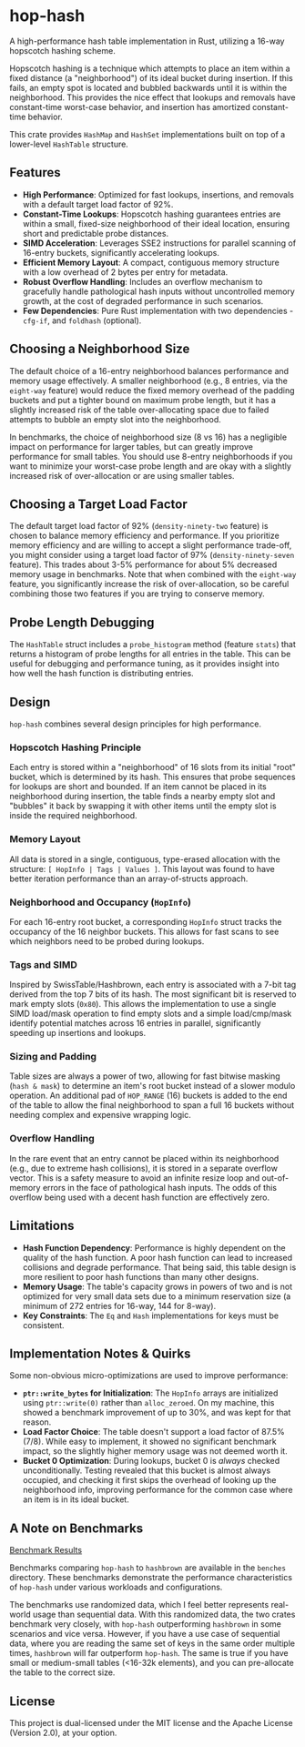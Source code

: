 # hop-hash

A high-performance hash table implementation in Rust, utilizing a 16-way hopscotch hashing scheme.

Hopscotch hashing is a technique which attempts to place an item within a fixed distance (a
"neighborhood") of its ideal bucket during insertion. If this fails, an empty spot is located and
bubbled backwards until it is within the neighborhood. This provides the nice effect that lookups
and removals have constant-time worst-case behavior, and insertion has amortized constant-time
behavior.

This crate provides `HashMap` and `HashSet` implementations built on top of a lower-level
`HashTable` structure.

## Features

- **High Performance**: Optimized for fast lookups, insertions, and removals with a default target
  load factor of 92%.
- **Constant-Time Lookups**: Hopscotch hashing guarantees entries are within a small, fixed-size
  neighborhood of their ideal location, ensuring short and predictable probe distances.
- **SIMD Acceleration**: Leverages SSE2 instructions for parallel scanning of 16-entry buckets,
  significantly accelerating lookups.
- **Efficient Memory Layout**: A compact, contiguous memory structure with a low overhead of 2 bytes
  per entry for metadata.
- **Robust Overflow Handling**: Includes an overflow mechanism to gracefully handle pathological
  hash inputs without uncontrolled memory growth, at the cost of degraded performance in such
  scenarios.
- **Few Dependencies**: Pure Rust implementation with two dependencies - `cfg-if`, and `foldhash` (optional).

## Choosing a Neighborhood Size
The default choice of a 16-entry neighborhood balances performance and memory usage effectively. A
smaller neighborhood (e.g., 8 entries, via the `eight-way` feature) would reduce the fixed memory
overhead of the padding buckets and put a tighter bound on maximum probe length, but it has a
slightly increased risk of the table over-allocating space due to failed attempts to bubble an empty
slot into the neighborhood.

In benchmarks, the choice of neighborhood size (8 vs 16) has a negligible impact on performance for
larger tables, but can greatly improve performance for small tables. You should use 8-entry
neighborhoods if you want to minimize your worst-case probe length and are okay with a slightly
increased risk of over-allocation or are using smaller tables.

## Choosing a Target Load Factor
The default target load factor of 92% (`density-ninety-two` feature) is chosen to balance memory
efficiency and performance. If you prioritize memory efficiency and are willing to accept a slight
performance trade-off, you might consider using a target load factor of 97% (`density-ninety-seven`
feature). This trades about 3-5% performance for about 5% decreased memory usage in benchmarks. Note
that when combined with the `eight-way` feature, you significantly increase the risk of
over-allocation, so be careful combining those two features if you are trying to conserve memory.

## Probe Length Debugging
The `HashTable` struct includes a `probe_histogram` method (feature `stats`) that returns a
histogram of probe lengths for all entries in the table. This can be useful for debugging and
performance tuning, as it provides insight into how well the hash function is distributing entries.

## Design

`hop-hash` combines several design principles for high performance.

### Hopscotch Hashing Principle
Each entry is stored within a "neighborhood" of 16 slots from its initial "root" bucket, which is
determined by its hash. This ensures that probe sequences for lookups are short and bounded. If an
item cannot be placed in its neighborhood during insertion, the table finds a nearby empty slot and
"bubbles" it back by swapping it with other items until the empty slot is inside the required
neighborhood.

### Memory Layout
All data is stored in a single, contiguous, type-erased allocation with the structure:
`[ HopInfo | Tags | Values ]`. This layout was found to have better iteration performance than an
array-of-structs approach.

### Neighborhood and Occupancy (`HopInfo`)
For each 16-entry root bucket, a corresponding `HopInfo` struct tracks the occupancy of the 16
neighbor buckets. This allows for fast scans to see which neighbors need to be probed during
lookups.

### Tags and SIMD
Inspired by SwissTable/Hashbrown, each entry is associated with a 7-bit tag derived from the top 7
bits of its hash. The most significant bit is reserved to mark empty slots (`0x80`). This allows the
implementation to use a single SIMD load/mask operation to find empty slots and a simple
load/cmp/mask identify potential matches across 16 entries in parallel, significantly speeding up
insertions and lookups.

### Sizing and Padding
Table sizes are always a power of two, allowing for fast bitwise masking (`hash & mask`) to
determine an item's root bucket instead of a slower modulo operation. An additional pad of
`HOP_RANGE` (16) buckets is added to the end of the table to allow the final neighborhood to span a
full 16 buckets without needing complex and expensive wrapping logic.

### Overflow Handling
In the rare event that an entry cannot be placed within its neighborhood (e.g., due to extreme hash
collisions), it is stored in a separate overflow vector. This is a safety measure to avoid an
infinite resize loop and out-of-memory errors in the face of pathological hash inputs. The odds of
this overflow being used with a decent hash function are effectively zero.

## Limitations

- **Hash Function Dependency**: Performance is highly dependent on the quality of the hash function.
  A poor hash function can lead to increased collisions and degrade performance. That being said,
  this table design is more resilient to poor hash functions than many other designs.
- **Memory Usage**: The table's capacity grows in powers of two and is not optimized for very small
  data sets due to a minimum reservation size (a minimum of 272 entries for 16-way, 144 for 8-way).
- **Key Constraints**: The `Eq` and `Hash` implementations for keys must be consistent.

## Implementation Notes & Quirks
Some non-obvious micro-optimizations are used to improve performance:

- **`ptr::write_bytes` for Initialization**: The `HopInfo` arrays are initialized using
  `ptr::write(0)` rather than `alloc_zeroed`. On my machine, this showed a benchmark improvement of
  up to 30%, and was kept for that reason.
- **Load Factor Choice**: The table doesn't support a load factor of 87.5% (7/8). While easy to
  implement, it showed no significant benchmark impact, so the slightly higher memory usage was not
  deemed worth it.
- **Bucket 0 Optimization**: During lookups, bucket 0 is _always_ checked unconditionally. Testing
  revealed that this bucket is almost always occupied, and checking it first skips the overhead of
  looking up the neighborhood info, improving performance for the common case where an item is in
  its ideal bucket.

## A Note on Benchmarks

[Benchmark Results](benches/README.md)

Benchmarks comparing `hop-hash` to `hashbrown` are available in the `benches` directory. These
benchmarks demonstrate the performance characteristics of `hop-hash` under various workloads and
configurations.

The benchmarks use randomized data, which I feel better represents real-world usage than sequential
data. With this randomized data, the two crates benchmark very closely, with `hop-hash`
outperforming `hashbrown` in some scenarios and vice versa. However, if you have a use case of
sequential data, where you are reading the same set of keys in the same order multiple times,
`hashbrown` will far outperform `hop-hash`. The same is true if you have small or medium-small
tables (<16-32k elements), and you can pre-allocate the table to the correct size.

## License

This project is dual-licensed under the MIT license and the Apache License (Version 2.0), at your
option.
